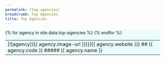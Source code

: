 ```yaml
---
permalink: /top-agencies/
breadcrumb: Top Agencies
title: Top Agencies
---
```


<section class="bp-section" style="background-color:#EAFCFC" id="top-a">
<table>
{% for agency in site.data.top-agencies %}
  <td>  
    [![agency]({{ agency.image-url }})]({{ agency.website }})              
    ## {{ agency.code }}
    ##### {{ agency.name }}
  </td>
{% endfor %}
</table>
</section>
